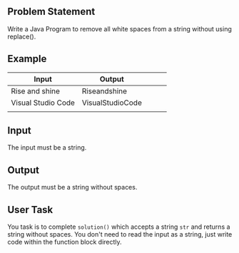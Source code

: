 ## Problem Statement

Write a Java Program to remove all white spaces from a string without using replace().

## Example

| Input              | Output           |     |     |     |
| ------------------ | ---------------- | --- | --- | --- |
| Rise and shine     | Riseandshine     |     |     |     |
| Visual Studio Code | VisualStudioCode |     |     |     |
|                    |                  |     |     |     |

## Input

The input must be a string.

## Output

The output must be a string without spaces.

## User Task

You task is to complete `solution()` which accepts a string `str` and returns a string without spaces. You don't need to read the input as a string, just write code within the function block directly.
